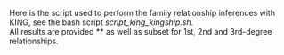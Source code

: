 Here is the script used to perform the family relationship inferences with KING, see the bash script *script_king_kingship.sh*. <br>
All results are provided ** as well as subset for 1st, 2nd and 3rd-degree relationships. <br>
